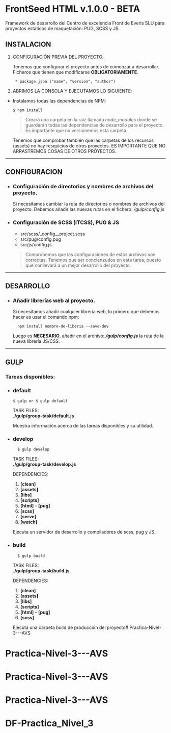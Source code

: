 # FrontSeed HTML v.1.0.0 - BETA

Framework de desarrollo del Centro de excelencia Front de Everis SLU para proyectos estaticos de maquetación: PUG, SCSS y JS.

## INSTALACION

1. CONFIGURACIÓN PREVIA DEL PROYECTO. 
	
	Tenemos que configurar el proyecto antes de comenzar a desarrollar. Ficheros que tienen que modificarse __OBLIGATORIAMENTE__.

		* package.json ("name", "version", "author")

2. ABRIMOS LA CONSOLA Y EJECUTAMOS LO SIGUIENTE:

+ Instalamos todas las dependencias de NPM: 
	```
	$ npm install
	```
	> Creará una carpeta en la raiz llamada *node_modules* donde se guardarán todas las dependencias de desarrollo para el proyecto. Es importante que no versionemos esta carpeta.

	Tenemos que comprobar también que las carpetas de los recursos (assets) no hay resquicios de otros proyectos. ES IMPORTANTE QUE NO ARRASTREMOS COSAS DE OTROS PROYECTOS. 
---

## CONFIGURACION

+ ### Configuración de directorios y nombres de archivos del proyecto.

	Si necesitamos cambiar la ruta de directorios o nombres de archivos del proyecto. Debemos añadir las nuevas rutas en el fichero: */gulp/config.js*

+ ### Configuración de SCSS (ITCSS), PUG & JS

	+ src/scss/_config__project.scss 
	+ src/pug/config.pug
	+ src/js/config.js

	> Comprobemos que las configuraciones de estos archivos son correctas. Tenemos que ser concienzudos en esta tarea, puesto que conllevará a un mejor desarrollo del proyecto. 

---

## DESARROLLO

+ ### Añadir librerías web al proyecto.

	Si necesitamos añadir cualquier librería web, lo primero que debemos hacer es usar el comando npm:
		
		npm install nombre-de-liberia --save-dev

	Luego es __NECESARIO__, añadir en el archivo: __*/gulp/config.js*__ la ruta de la nueva librería JS/CSS.

---

## GULP

### Tareas disponibles:

+ ### default
	````
	$ gulp or $ gulp default
	````

	TASK FILES:  
	__./gulp/group-task/default.js__

	Muestra información acerca de las tareas disponibles y su utilidad.

+ ### develop

		$ gulp develop

	TASK FILES:  
	__./gulp/group-task/develop.js__

	DEPENDENCIES:
	1. __[clean]__
	2. __[assets]__
	3. __[libs]__
	4. __[scripts]__
	5. __[html]__ - __[pug]__
	6. __[scss]__
	7. __[serve]__
	8. __[watch]__

	Ejecuta un servidor de desarrollo y compiladores de scss, pug y JS.


+ ### build

		$ gulp build

	TASK FILES:  
	__./gulp/group-task/build.js__

	DEPENDENCIES:
	1. __[clean]__
	2. __[assets]__
	3. __[libs]__
	4. __[scripts]__
	5. __[html]__ - __[pug]__
	6. __[scss]__

	Ejecuta una carpeta build de producción del proyecto# Practica-Nivel-3---AVS
# Practica-Nivel-3---AVS
# Practica-Nivel-3---AVS
# Practica-Nivel-3---AVS
# DF-Practica_Nivel_3
